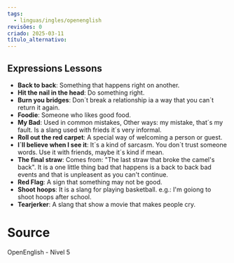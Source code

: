 ```yaml
---
tags:
  - linguas/ingles/openenglish
revisões: 0
criado: 2025-03-11
título_alternativo:
---
```

## Expressions Lessons
- **Back to back**: Something that happens right on another.
- **Hit the nail in the head**: Do something right.
- **Burn you bridges**: Don´t break a relationship ia a way that you can´t return it again.
- **Foodie**: Someone who likes good food.
- **My Bad**: Used in common mistakes, Other ways: my mistake, that´s my fault. Is a slang used with frieds it´s very informal.
- **Roll out the red carpet**: A special way of welcoming a person or guest.
- **I´ll believe when I see it**: It´s a kind of sarcasm. You don´t trust someone words. Use it with friends, maybe it´s kind if mean.
- **The final straw**: Comes from: "The last straw that broke the camel's back". It is a one little thing bad that happens is a back to back bad events and that is unpleasent as you can't continue.
- **Red Flag**: A sign that something may not be good.
- **Shoot hoops**: It is a slang for playing basketball. e.g.: I'm goiong to shoot hoops after school.
- **Tearjerker**: A slang that show a movie that makes people cry.


# Source
OpenEnglish - Nível 5
